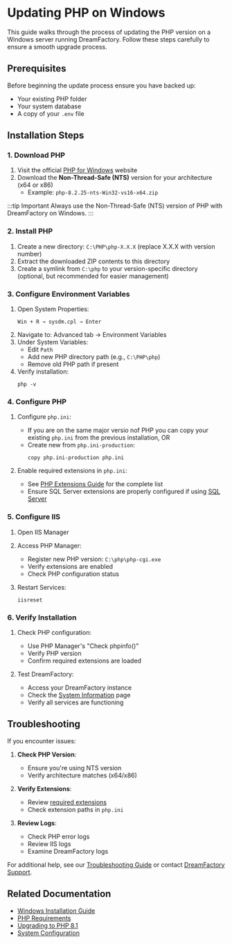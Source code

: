 # Updating PHP on Windows

This guide walks through the process of updating the PHP version on a Windows server running DreamFactory. Follow these steps carefully to ensure a smooth upgrade process.

## Prerequisites

Before beginning the update process ensure you have backed up:

- Your existing PHP folder
- Your system database
- A copy of your `.env` file


## Installation Steps

### 1. Download PHP

1. Visit the official [PHP for Windows](https://windows.php.net/download/) website
2. Download the **Non-Thread-Safe (NTS)** version for your architecture (x64 or x86)
   - Example: `php-8.2.25-nts-Win32-vs16-x64.zip`

:::tip Important
Always use the Non-Thread-Safe (NTS) version of PHP with DreamFactory on Windows.
:::

### 2. Install PHP

1. Create a new directory: `C:\PHP\php-X.X.X` (replace X.X.X with version number)
2. Extract the downloaded ZIP contents to this directory
3. Create a symlink from `C:\php` to your version-specific directory (optional, but recommended for easier management)

### 3. Configure Environment Variables

1. Open System Properties:
   ```
   Win + R → sysdm.cpl → Enter
   ```
2. Navigate to: Advanced tab → Environment Variables
3. Under System Variables:
   - Edit `Path`
   - Add new PHP directory path (e.g., `C:\PHP\php`)
   - Remove old PHP path if present
4. Verify installation:
   ```
   php -v
   ```

### 4. Configure PHP

1. Configure `php.ini`:
   - If you are on the same major versio nof PHP you can copy your existing `php.ini` from the previous installation, OR
   - Create new from `php.ini-production`:
     ```
     copy php.ini-production php.ini
     ```

2. Enable required extensions in `php.ini`:
   - See [PHP Extensions Guide](/Installing%20DreamFactory/windows-installation#php-extensions) for the complete list
   - Ensure SQL Server extensions are properly configured if using [SQL Server](/Installing%20DreamFactory/windows-installation#installing-sql-server-drivers)

### 5. Configure IIS

1. Open IIS Manager
2. Access PHP Manager:
   - Register new PHP version: `C:\php\php-cgi.exe`
   - Verify extensions are enabled
   - Check PHP configuration status

3. Restart Services:
   ```
   iisreset
   ```

### 6. Verify Installation

1. Check PHP configuration:
   - Use PHP Manager's "Check phpinfo()"
   - Verify PHP version
   - Confirm required extensions are loaded

2. Test DreamFactory:
   - Access your DreamFactory instance
   - Check the [System Information](/Administering%20DreamFactory/system-info) page
   - Verify all services are functioning

## Troubleshooting

If you encounter issues:

1. **Check PHP Version**:
   - Ensure you're using NTS version
   - Verify architecture matches (x64/x86)

2. **Verify Extensions**:
   - Review [required extensions](/Installing%20DreamFactory/windows-installation#php-extensions)
   - Check extension paths in `php.ini`

3. **Review Logs**:
   - Check PHP error logs
   - Review IIS logs
   - Examine DreamFactory logs

For additional help, see our [Troubleshooting Guide](/Troubleshooting/common-issues) or contact [DreamFactory Support](https://www.dreamfactory.com/support).

## Related Documentation

- [Windows Installation Guide](/Installing%20DreamFactory/windows-installation)
- [PHP Requirements](/Installing%20DreamFactory/requirements#php-requirements)
- [Upgrading to PHP 8.1](/DreamFactory%20Upgrades%20and%20Migrations/upgrading-to-php-8_1)
- [System Configuration](/Configuring%20DreamFactory/config-options)


